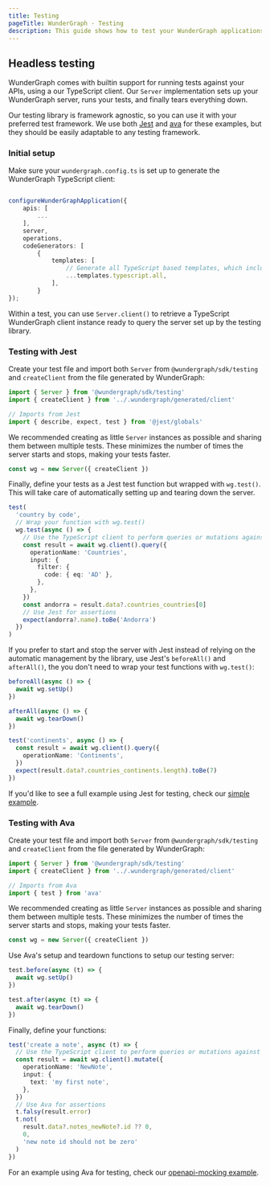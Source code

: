 ```yaml
---
title: Testing
pageTitle: WunderGraph - Testing
description: This guide shows how to test your WunderGraph applications
---
```


## Headless testing

WunderGraph comes with builtin support for running tests against your APIs, using a our
TypeScript client. Our `Server` implementation sets up your WunderGraph server, runs your tests,
and finally tears everything down.

Our testing library is framework agnostic, so you can use it with your preferred test
framework. We use both [Jest](https://jestjs.io) and [ava](https://github.com/avajs/ava) for
these examples, but they should be easily adaptable to any testing framework.

### Initial setup

Make sure your `wundergraph.config.ts` is set up to generate the WunderGraph TypeScript client:

```typescript

configureWunderGraphApplication({
	apis: [
        ...
	],
	server,
	operations,
	codeGenerators: [
		{
			templates: [
				// Generate all TypeScript based templates, which includes the client
				...templates.typescript.all,
            ],
        }
});
```

Within a test, you can use `Server.client()` to retrieve a TypeScript WunderGraph client instance ready
to query the server set up by the testing library.

### Testing with Jest

Create your test file and import both `Server` from `@wundergraph/sdk/testing` and `createClient` from
the file generated by WunderGraph:

```typescript
import { Server } from '@wundergraph/sdk/testing'
import { createClient } from '../.wundergraph/generated/client'

// Imports from Jest
import { describe, expect, test } from '@jest/globals'
```

We recommended creating as little `Server` instances as possible and sharing them between
multiple tests. These minimizes the number of times the server starts and stops, making your tests
faster.

```typescript
const wg = new Server({ createClient })
```

Finally, define your tests as a Jest test function but wrapped with `wg.test()`. This will take care
of automatically setting up and tearing down the server.

```typescript
test(
  'country by code',
  // Wrap your function with wg.test()
  wg.test(async () => {
    // Use the TypeScript client to perform queries or mutations against your API
    const result = await wg.client().query({
      operationName: 'Countries',
      input: {
        filter: {
          code: { eq: 'AD' },
        },
      },
    })
    const andorra = result.data?.countries_countries[0]
    // Use Jest for assertions
    expect(andorra?.name).toBe('Andorra')
  })
)
```

If you prefer to start and stop the server with Jest instead of relying on the automatic
management by the library, use Jest's `beforeAll()` and `afterAll()`, the you don't need
to wrap your test functions with `wg.test()`:

```typescript
beforeAll(async () => {
  await wg.setUp()
})

afterAll(async () => {
  await wg.tearDown()
})

test('continents', async () => {
  const result = await wg.client().query({
    operationName: 'Continents',
  })
  expect(result.data?.countries_continents.length).toBe(7)
})
```

If you'd like to see a full example using Jest for testing, check our [simple example](https://github.com/wundergraph/wundergraph/tree/main/examples/simple).

### Testing with Ava

Create your test file and import both `Server` from `@wundergraph/sdk/testing` and `createClient` from
the file generated by WunderGraph:

```typescript
import { Server } from '@wundergraph/sdk/testing'
import { createClient } from '../.wundergraph/generated/client'

// Imports from Ava
import { test } from 'ava'
```

We recommended creating as little `Server` instances as possible and sharing them between
multiple tests. These minimizes the number of times the server starts and stops, making your tests
faster.

```typescript
const wg = new Server({ createClient })
```

Use Ava's setup and teardown functions to setup our testing server:

```typescript
test.before(async (t) => {
  await wg.setUp()
})

test.after(async (t) => {
  await wg.tearDown()
})
```

Finally, define your functions:

```typescript
test('create a note', async (t) => {
  // Use the TypeScript client to perform queries or mutations against your API
  const result = await wg.client().mutate({
    operationName: 'NewNote',
    input: {
      text: 'my first note',
    },
  })
  // Use Ava for assertions
  t.falsy(result.error)
  t.not(
    result.data?.notes_newNote?.id ?? 0,
    0,
    'new note id should not be zero'
  )
})
```

For an example using Ava for testing, check our [openapi-mocking example](https://github.com/wundergraph/wundergraph/tree/main/examples).
